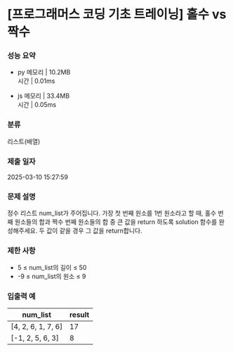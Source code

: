 # [프로그래머스 코딩 기초 트레이닝] 홀수 vs 짝수

### 성능 요약

- py
  메모리 | 10.2MB  
  시간 | 0.01ms

- js
  메모리 | 33.4MB  
  시간 | 0.05ms

### 분류

리스트(배열)

### 제출 일자

2025-03-10 15:27:59

### 문제 설명

정수 리스트 num_list가 주어집니다. 가장 첫 번째 원소를 1번 원소라고 할 때, 홀수 번째 원소들의 합과 짝수 번째 원소들의 합 중 큰 값을 return 하도록 solution 함수를 완성해주세요. 두 값이 같을 경우 그 값을 return합니다.

### 제한 사항

- 5 ≤ num_list의 길이 ≤ 50
- -9 ≤ num_list의 원소 ≤ 9

### 입출력 예

| num_list           | result |
| ------------------ | ------ |
| [4, 2, 6, 1, 7, 6] | 17     |
| [-1, 2, 5, 6, 3]   | 8      |
